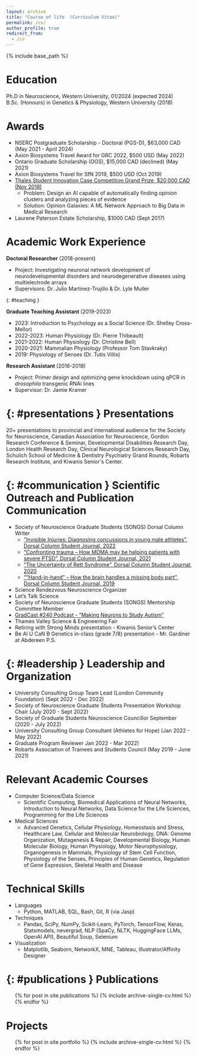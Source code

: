 ```yaml
---
layout: archive
title: "Course of life  (Curriculum Vitae)"
permalink: /cv/
author_profile: true
redirect_from:
  - /cv
---
```


{% include base_path %}

Education
======
Ph.D in Neuroscience, Western University, 01/2024 (expected 2024) \
B.Sc. (Honours) in Genetics & Physiology, Western University (2018)


Awards
======
* NSERC Postgraduate Scholarship - Doctoral (PGS-D), $63,000 CAD (May 2021 - April 2024)
* Axion Biosystems Travel Award for GRC 2022, $500 USD (May 2022)
* Ontario Graduate Scholarship (OGS), $15,000 CAD (declined) (May 2021)
* Axion Biosystems Travel for SfN 2019, $500 USD (Oct 2019)
* [Thales Student Innovation Case Competition Grand Prize, $20,000 CAD (Nov 2018)](https://www.thalesgroup.com/en/canada/press-release/canadian-post-secondary-students-use-ai-help-tackle-challenge-misinformation)
  * Problem: Design an AI capable of automatically finding opinion clusters and analyzing pieces of evidence
  * Solution: Opinion Galaxies: A ML Network Approach to Big Data in Medical Research
* Laurene Paterson Estate Scholarship, $1000 CAD (Sept 2017)


Academic Work Experience
======
<strong>Doctoral Researcher</strong> (2018-present)
* Project: Investigating neuronal network development of neurodevelopmental disorders and neurodegenerative diseases using multielectrode arrays
* Supervisors: Dr. Julio Martinez-Trujillo & Dr. Lyle Muller

{: 
#teaching
}

<strong>Graduate Teaching Assistant </strong>(2019-2023)
* 2023: Introduction to Psychology as a Social Science (Dr. Shelley Cross-Mellor)
* 2022-2023: Human Physiology (Dr. Pierre Thibeault)
* 2021-2022: Human Physiology (Dr. Christine Bell)
* 2020-2021: Mammalian Physiology (Professor Tom Stavkraky)
* 2019: Physiology of Senses (Dr. Tutis Villis)

<strong>Research Assistant </strong>(2016-2018)
* Project: Primer design and optimizing gene knockdown using qPCR in *drosophila* transgenic RNAi lines
* Supervisor: Dr. Jamie Kramer

{: 
#presentations
}
Presentations
======
20+ presentations to provincial and international audience for the Society for Neuroscience, Canadian Association for Neuroscience, Gordon Research Conference & Seminar, Developmental Disabilities Research Day, London Health Research Day, Clinical Neurological Sciences Research Day, Schulich School of Medicine & Dentistry Psychiatry Grand Rounds, Robarts Research Institute, and Kiwanis Senior's Center.
  
{: 
#communication
}
Scientific Outreach and Publication Communication
======
* Society of Neuroscience Graduate Students (SONGS) Dorsal Column Writer
  * [”Invisible Injuries: Diagnosing concussions in young male athletes”, Dorsal Column Student Journal, 2022](https://songsuwo.ca/thedorsalcolumn/vol3-iss3-kartik-pradeepan)
  * [“Confronting trauma – How MDMA may be helping patients with severe PTSD”, Dorsal Column Student Journal, 2021](https://songsuwo.ca/thedorsalcolumn/vol2-iss3-kartik-pradeepan)
  * [“The Uncertainty of Rett Syndrome”, Dorsal Column Student Journal, 2020](https://songsuwo.ca/thedorsalcolumn/vol1-iss3-kartik-pradeepan)
  * [““Hand-in-hand” – How the brain handles a missing body part”, Dorsal Column Student Journal, 2019](https://songsuwo.ca/thedorsalcolumn/vol1-iss1-kartik-pradeepan)
* Science Rendezvous Neuroscience Organizer 
* Let’s Talk Science
* Society of Neuroscience Graduate Students (SONGS) Mentorship Committee Member 
* [GradCast #240 Podcast - ”Making Neurons to Study Autism”](https://gradcastradio.podbean.com/e/episode-240-big-data-from-asd-patient-neurons-generated-in-vitro/)
* Thames Valley Science & Engineering Fair
* Retiring with Strong Minds presentation - Kiwanis Senior’s Center
* Be Al U CaN B Genetics in-class (grade 7/8) presentation - Mr. Gardiner at Abdereen P.S.

{: 
#leadership
}
Leadership and Organization
======
* University Consulting Group Team Lead (London Community Foundation) (Sept 2022 - Dec 2022)
* Society of Neuroscience Graduate Students Presentation Workshop Chair (July 2020 - Sept 2022)
* Society of Graduate Students Neuroscience Councillor September (2020 - July 2022)
* University Consulting Group Consultant (Athletes for Hope) (Jan 2022 - May 2022)
* Graduate Program Reviewer Jan 2022 - Mar 2022)
* Robarts Association of Trainees and Students Council (May 2019 - June 2021)

Relevant Academic Courses
======
* Computer Science/Data Science
  * Scientific Computing, Biomedical Applications of Neural Networks, Introduction to Neural Networks, Data Science for the Life Sciences, Programming for the Life Sciences
* Medical Sciences
  * Advanced Genetics, Cellular Physiology, Homeostasis and Stress, Healthcare Law, Cellular and Molecular Neurobiology, DNA: Genome Organization, Mutagenesis & Repair, Developmental Biology, Human Molecular Biology, Human Physiology, Motor Neurophysiology, Organogenesis in Mammals, Physiology of Stem Cell Function, Physiology of the Senses, Principles of Human Genetics, Regulation of Gene Expression, Skeletal Health and Disease

Technical Skills
======
* Languages
  * Python, MATLAB, SQL, Bash, Git, R (via Jasp)
* Techniques
  * Pandas, SciPy, NumPy, Scikit-Learn, PyTorch, TensorFlow, Keras, Statsmodels, nevergrad, NLP (SpaCy, NLTK, HuggingFace LLMs, OpenAI API), Beautiful Soup, Selenium
* Visualization
  * Matplotlib, Seaborn, NetworkX, MNE, Tableau, Illustrator/Affinity Designer

{: 
#publications
}
Publications
======
  <ul>{% for post in site.publications %}
    {% include archive-single-cv.html %}
  {% endfor %}</ul>

Projects
======
  <ul>{% for post in site.portfolio %}
    {% include archive-single-cv.html %}
  {% endfor %}</ul>